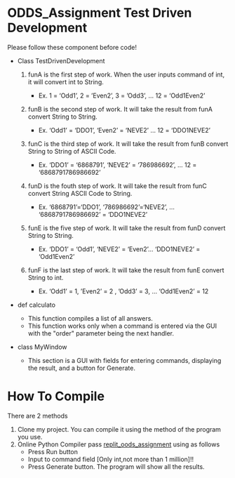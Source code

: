 # ODDS_Assignment Test Driven Development

Please follow these component before code!

* Class TestDrivenDevelopment
   1. funA is the first step of work. When the user inputs command of int, it will convert int to String. 
      * Ex. 1 = ‘Odd1’, 2 = ’Even2’, 3 = ’Odd3’, … 12 = ‘Odd1Even2’
      
   2. funB is the second step of work. It will take the result from funA convert String to String. 
      * Ex. ‘Odd1’ = ‘DDO1’, ‘Even2’ = ‘NEVE2’ … 12 = ‘DDO1NEVE2’
      
   3. funC is the third step of work. It will take the result from funB convert String to String of ASCII Code.
      * Ex. ‘DDO1’ = ‘6868791’, ‘NEVE2’ = ‘786986692’, … 12 = ‘6868791786986692’
      
   4. funD is the fouth step of work. It will take the result from funC convert String ASCII Code to String.
      * Ex. ‘6868791’=‘DDO1’, ‘786986692’=‘NEVE2’, … ‘6868791786986692’ = ‘DDO1NEVE2’
      
   5. funE is the five step of work. It will take the result from funD convert String to String.
      * Ex. ‘DDO1’ = ‘Odd1’, ‘NEVE2’ = ‘Even2’… ‘DDO1NEVE2’ = ‘Odd1Even2’
      
   6. funF is the last step of work. It will take the result from funE convert String to int.
      * Ex. ‘Odd1’ = 1, ’Even2’ = 2 , ’Odd3’ = 3, … ‘Odd1Even2’ = 12
    
* def calculato
    - This function compiles a list of all answers. 
    - This function works only when a command is entered via the GUI with the "order" parameter being the next handler.

* class MyWindow
    - This section is a GUI with fields for entering commands, displaying the result, and a button for Generate.

# How To Compile
There are 2 methods
1. Clone my project. You can compile it using the method of the program you use.
2. Online Python Compiler pass [replit_oods_assignment](https://replit.com/@Apinanz/TestDrivenDevelopment#main.py) using as follows
    - Press Run button
    - Input to command field [Only int,not more than 1 million]!!
    - Press Generate button. The program will show all the results.
            

    
    
      


